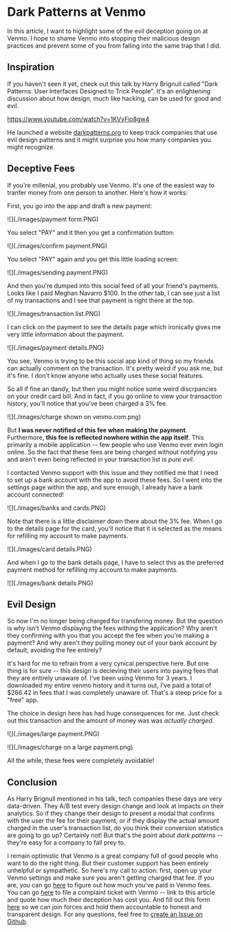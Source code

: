 # Dark Patterns at Venmo

In this article, I want to highlight some of the evil deception going on at Venmo. I hope to shame Venmo into stopping their malicious design practices and prevent some of you from falling into the same trap that I did.

## Inspiration

If you haven't seen it yet, check out this talk by Harry Brignull called "Dark Patterns: User Interfaces Designed to Trick People". It's an enlightening discussion about how design, much like hacking, can be used for good and evil.

https://www.youtube.com/watch?v=1KVyFio8gw4

He launched a website [darkpatterns.org](http://darkpatterns.org/) to keep track companies that use evil design patterns and it might surprise you how many companies you might recognize.

## Deceptive Fees

If you're millenial, you probably use Venmo. It's one of the easiest way to tranfer money from one person to another. Here's how it works:

First, you go into the app and draft a new payment:

![](./images/payment form.PNG)

You select "PAY" and it then you get a confirmation button:

![](./images/confirm payment.PNG)

You select "PAY" again and you get this little loading screen:

![](./images/sending payment.PNG)

And then you're dumped into this social feed of all your friend's payments. Looks like I paid Meghan Navarro $100. In the other tab, I can see just a list of my transactions and I see that payment is right there at the top.

![](./images/transaction list.PNG)

I can click on the payment to see the details page which ironically gives me very little information about the payment. 

![](./images/payment details.PNG)

You see, Venmo is trying to be this social app kind of thing so my friends can actually comment on the transaction. It's pretty weird if you ask me, but it's fine. I don't know anyone who actually uses these social features.

So all if fine an dandy, but then you might notice some weird discrpancies on your credit card bill. And in fact, if you go online to view your transaction history, you'll notice that you've been charged a 3% fee.

![](./images/charge shown on venmo.com.png)

But **I was never notified of this fee when making the payment**. Furthermore, **this fee is reflected nowhere within the app itself**. This primarily a mobile application -- few people who use Venmo ever even login online. So the fact that these fees are being charged without notifying you and aren't even being reflected in your transaction list is *pure evil*.

I contacted Venmo support with this issue and they notified me that I need to set up a bank account with the app to avoid these fees. So I went into the settings page within the app, and sure enough, I already have a bank account connected!

![](./images/banks and cards.PNG)

Note that there is a little disclaimer down there about the 3% fee. When I go to the details page for the card, you'll notice that it is selected as the means for refilling my account to make payments.

![](./images/card details.PNG)

And when I go to the bank details page, I have to select this as the preferred payment method for refilling my account to make payments.

![](./images/bank details.PNG)

## Evil Design

So now I'm no longer being charged for transfering money. But the question is why isn't Venmo displaying the fees withing the application? Why aren't they confirming with you that you accept the fee when you're making a payment? And why aren't they pulling money out of your bank account by default, avoiding the fee entirely?

It's hard for me to refrain from a very cynical perspective here. But one thing is for sure -- this design is decieving their users into paying fees that they are entirely unaware of. I've been using Venmo for 3 years. I downloaded my entire venmo history and it turns out, I've paid a total of $266.42 in fees that I was completely unaware of. That's a steep price for a "free" app.

The choice in design here has had huge consequences for me. Just check out this transaction and the amount of money was was *actually charged*.

![](./images/large payment.PNG)

![](./images/charge on a large payment.png)

All the while, these fees were completely avoidable! 

## Conclusion

As Harry Brignull mentioned in his talk, tech companies these days are very data-driven. They A/B test every design change and look at impacts on their analytics. So if they change their design to present a modal that confirms with the user the fee for their payment, or if they display the actual amount charged in the user's transaction list, do you think their conversion statistics are going to go up? Certainly not! But that's the point about *dark patterns* -- they're easy for a company to fall prey to.

I remain optimistic that Venmo is a great company full of good people who want to do the right thing. But their customer support has been entirely unhelpful or sympathetic. So here's my call to action: first, open up your Venmo settings and make sure you aren't getting charged that fee. If you are, you can go [here](https://github.com/ccorcos/venmo-dark-patterns/blob/master/FEES.md) to figure out how much you've paid in Venmo fees. You can go [here](https://help.venmo.com/hc/en-us/requests/new) to file a complaint ticket with Venmo -- link to this article and quote how much their deception has cost you. And fill out this form [here](https://chet1.typeform.com/to/ZbYmxy) so we can join forces and hold them accountable to honest and transparent design. For any questions, feel free to [create an Issue on Github](https://github.com/ccorcos/venmo-dark-patterns/issues/new).
